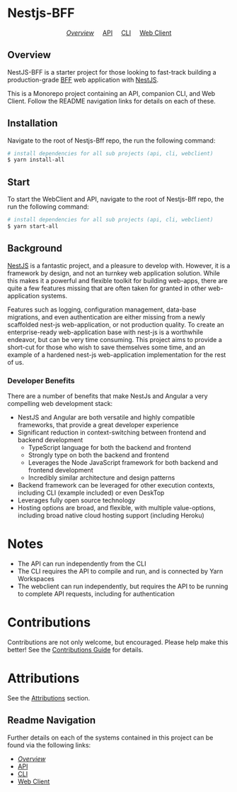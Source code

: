 # Nestjs-BFF

<p align="center">
  <i><a href="README.md">Overview</a></i>
  &nbsp;&nbsp;&nbsp;
	<a href="api/README.md">API</a>
  &nbsp;&nbsp;&nbsp;
	<a href="cli/README.md">CLI</a>
  &nbsp;&nbsp;&nbsp;
	<a href="webclient/README.md">Web Client</a>
</p>

## Overview

NestJS-BFF is a starter project for those looking to fast-track building a production-grade [BFF](https://samnewman.io/patterns/architectural/bff/) web application with [NestJS](https://nestjs.com/).

This is a Monorepo project containing an API, companion CLI, and Web Client. Follow the README navigation links for details on each of these.

## Installation

Navigate to the root of Nestjs-Bff repo, the run the following command:

```bash
# install dependencies for all sub projects (api, cli, webclient)
$ yarn install-all
```

## Start

To start the WebClient and API, navigate to the root of Nestjs-Bff repo, the run the following command:

```bash
# install dependencies for all sub projects (api, cli, webclient)
$ yarn start-all
```

## Background

[NestJS](https://nestjs.com/) is a fantastic project, and a pleasure to develop with. However, it is a framework by design, and not an turnkey web application solution. While this makes it a powerful and flexible toolkit for building web-apps, there are quite a few features missing that are often taken for granted in other web-application systems.

Features such as logging, configuration management, data-base migrations, and even authentication are either missing from a newly scaffolded nest-js web-application, or not production quality. To create an enterprise-ready web-application base with nest-js is a worthwhile endeavor, but can be very time consuming. This project aims to provide a short-cut for those who wish to save themselves some time, and an example of a hardened nest-js web-application implementation for the rest of us.

### Developer Benefits

There are a number of benefits that make NestJs and Angular a very compelling web development stack:

- NestJS and Angular are both versatile and highly compatible frameworks, that provide a great developer experience
- Significant reduction in context-switching between frontend and backend development
  - TypeScript language for both the backend and frontend
  - Strongly type on both the backend and frontend
  - Leverages the Node JavaScript framework for both backend and frontend development
  - Incredibly similar architecture and design patterns
- Backend framework can be leveraged for other execution contexts, including CLI (example included) or even DeskTop
- Leverages fully open source technology
- Hosting options are broad, and flexible, with multiple value-options, including broad native cloud hosting support (including Heroku)

# Notes

- The API can run independently from the CLI
- The CLI requires the API to compile and run, and is connected by Yarn Workspaces
- The webclient can run independently, but requires the API to be running to complete API requests, including for authentication

# Contributions

Contributions are not only welcome, but encouraged. Please help make this better! See the [Contributions Guide](CONTRIBUTIONS.md) for details.

# Attributions

See the [Attributions](attributions/ATTRIBUTIONS.md) section.

## Readme Navigation

Further details on each of the systems contained in this project can be found via the following links:

- _[Overview](README.md)_
- [API](api/README.md)
- [CLI](cli/README.md)
- [Web Client](webclient/README.md)
